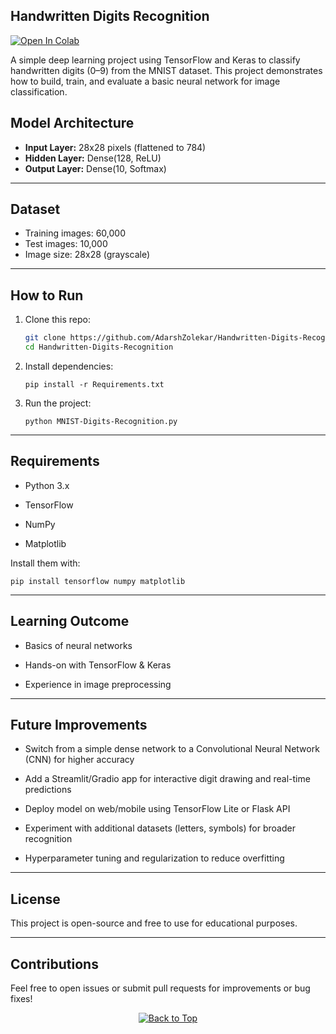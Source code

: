 ## Handwritten Digits Recognition

[![Open In Colab](https://colab.research.google.com/assets/colab-badge.svg)](https://colab.research.google.com/github/AdarshZolekar/Handwritten-Digits-Recognition/blob/main/MNIST-Digits-Recognition.ipynb)

A simple deep learning project using TensorFlow and Keras to classify handwritten digits (0–9) from the MNIST dataset. This project demonstrates how to build, train, and evaluate a basic neural network for image classification.

## Model Architecture

- **Input Layer:** 28x28 pixels (flattened to 784)
- **Hidden Layer:** Dense(128, ReLU)
- **Output Layer:** Dense(10, Softmax)

---

## Dataset

- Training images: 60,000  
- Test images: 10,000  
- Image size: 28x28 (grayscale)

---

## How to Run

1. Clone this repo:
   ```bash
   git clone https://github.com/AdarshZolekar/Handwritten-Digits-Recognition.git
   cd Handwritten-Digits-Recognition
   ```
2. Install dependencies:
   ```
   pip install -r Requirements.txt
   ```

3. Run the project:
   ```
   python MNIST-Digits-Recognition.py
   ```

---

## Requirements

- Python 3.x

- TensorFlow

- NumPy

- Matplotlib

Install them with:

```
pip install tensorflow numpy matplotlib
```

---

## Learning Outcome

- Basics of neural networks

- Hands-on with TensorFlow & Keras

- Experience in image preprocessing

---

## Future Improvements

- Switch from a simple dense network to a Convolutional Neural Network (CNN) for higher accuracy 
 
- Add a Streamlit/Gradio app for interactive digit drawing and real-time predictions  

- Deploy model on web/mobile using TensorFlow Lite or Flask API  

- Experiment with additional datasets (letters, symbols) for broader recognition 
 
- Hyperparameter tuning and regularization to reduce overfitting  

---

## License

This project is open-source and free to use for educational purposes.

---

## Contributions

Feel free to open issues or submit pull requests for improvements or bug fixes!

<p align="center">
  <a href="#top">
    <img src="https://img.shields.io/badge/%E2%AC%86-Back%20to%20Top-blue?style=for-the-badge" alt="Back to Top"/>
  </a>
</p>
